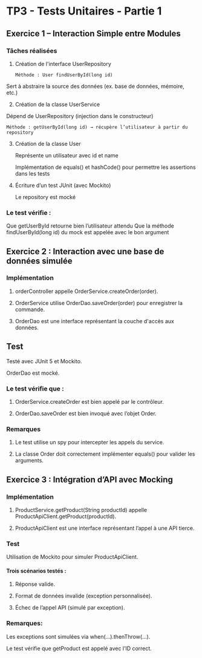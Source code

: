 #  TP3 - Tests Unitaires - Partie 1

## Exercice 1 – Interaction Simple entre Modules

### Tâches réalisées
1) Création de l'interface UserRepository

       Méthode : User findUserById(long id)

Sert à abstraire la source des données (ex. base de données, mémoire, etc.)

2) Création de la classe UserService

Dépend de UserRepository (injection dans le constructeur)

    Méthode : getUserById(long id) → récupère l’utilisateur à partir du repository

3) Création de la classe User

   Représente un utilisateur avec id et name

    Implémentation de equals() et hashCode() pour permettre les assertions dans les tests

4. Écriture d’un test JUnit (avec Mockito)

    Le repository est mocké
### Le test vérifie :
Que getUserById retourne bien l’utilisateur attendu
Que la méthode findUserById(long id) du mock est appelée avec le bon argument




## Exercice 2 : Interaction avec une base de données simulée

### Implémentation
1. orderController appelle OrderService.createOrder(order).

2. OrderService utilise OrderDao.saveOrder(order) pour enregistrer la commande.

3. OrderDao est une interface représentant la couche d'accès aux données.

## Test
Testé avec JUnit 5 et Mockito.

OrderDao est mocké.

### Le test vérifie que :

1. OrderService.createOrder est bien appelé par le contrôleur.

2. OrderDao.saveOrder est bien invoqué avec l’objet Order.

### Remarques
1. Le test utilise un spy pour intercepter les appels du service.

2. La classe Order doit correctement implémenter equals() pour valider les arguments.


## Exercice 3 : Intégration d’API avec Mocking

### Implémentation
1. ProductService.getProduct(String productId) appelle ProductApiClient.getProduct(productId).

2. ProductApiClient est une interface représentant l’appel à une API tierce.

### Test
Utilisation de Mockito pour simuler ProductApiClient.
#### Trois scénarios testés :

1. Réponse valide.

2. Format de données invalide (exception personnalisée).

3. Échec de l’appel API (simulé par exception).

### Remarques:
Les exceptions sont simulées via when(...).thenThrow(...).

Le test vérifie que getProduct est appelé avec l’ID correct.